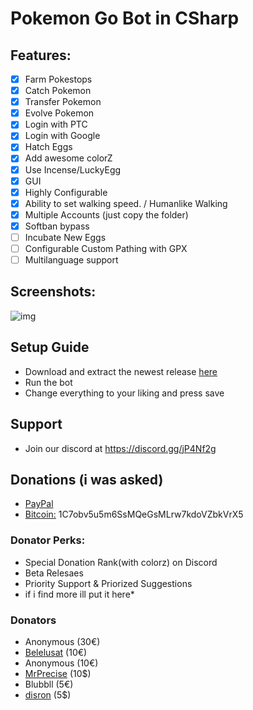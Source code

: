 # Pokemon Go Bot in CSharp

## Features:
- [x] Farm Pokestops
- [x] Catch Pokemon
- [x] Transfer Pokemon
- [x] Evolve Pokemon
- [x] Login with PTC
- [x] Login with Google
- [x] Hatch Eggs
- [x] Add awesome colorZ
- [x] Use Incense/LuckyEgg
- [x] GUI
- [x] Highly Configurable
- [x] Ability to set walking speed. / Humanlike Walking
- [x] Multiple Accounts (just copy the folder)
- [x] Softban bypass
- [ ] Incubate New Eggs
- [ ] Configurable Custom Pathing with GPX
- [ ] Multilanguage support

## Screenshots:
![img](http://i.imgur.com/WqgyLOf.png)

## Setup Guide
- Download and extract the newest release [here](https://github.com/shiftcodeYT/PokeBot3/releases/latest)
- Run the bot
- Change everything to your liking and press save

## Support
- Join our discord at https://discord.gg/jP4Nf2g

## Donations (i was asked)
- [PayPal](http://paypal.me/shiftcodeyt)
- [Bitcoin:](bitcoin:1C7obv5u5m6SsMQeGsMLrw7kdoVZbkVrX5) 1C7obv5u5m6SsMQeGsMLrw7kdoVZbkVrX5

### Donator Perks:
- Special Donation Rank(with colorz) on Discord
- Beta Relesaes
- Priority Support & Priorized Suggestions
- if i find more ill put it here*

### Donators
- Anonymous (30€)
- [Belelusat](https://github.com/Belelusat) (10€)
- Anonymous (10€)
- [MrPrecise](https://github.com/MrPrecise) (10$)
- Blubbll (5€)
- [disron](https://github.com/disron) (5$)
